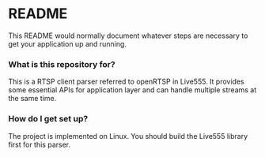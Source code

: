 # README #

This README would normally document whatever steps are necessary to get your application up and running.

### What is this repository for? ###

This is a RTSP client parser referred to openRTSP in Live555. It provides some essential APIs for application layer and can handle multiple streams at the same time.

### How do I get set up? ###

The project is implemented on Linux. You should build the Live555 library first for this parser.